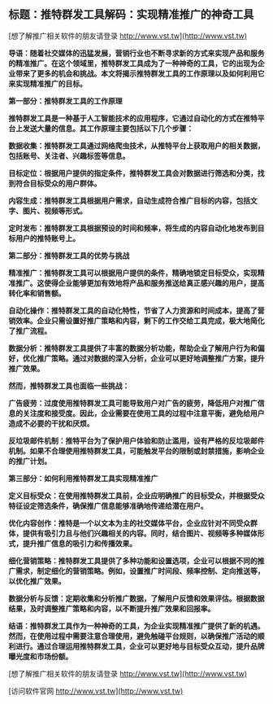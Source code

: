 ## **标题：推特群发工具解码：实现精准推广的神奇工具**

[想了解推广相关软件的朋友请登录 http://www.vst.tw](http://www.vst.tw)

**导语：随着社交媒体的迅猛发展，营销行业也不断寻求新的方式来实现产品和服务的精准推广。在这个领域里，推特群发工具成为了一种神奇的工具，它的出现为企业带来了更多的机会和挑战。本文将揭示推特群发工具的工作原理以及如何利用它来实现精准推广的目标。**

**第一部分：推特群发工具的工作原理**

**推特群发工具是一种基于人工智能技术的应用程序，它通过自动化的方式在推特平台上发送大量的信息。其工作原理主要包括以下几个步骤：**

**数据收集：推特群发工具通过网络爬虫技术，从推特平台上获取用户的相关数据，包括账号、关注者、兴趣标签等信息。**

**目标定位：根据用户提供的指定条件，推特群发工具会对数据进行筛选和分类，找到符合目标受众的用户群体。**

**内容生成：推特群发工具根据用户需求，自动生成符合推广目标的内容，包括文字、图片、视频等形式。**

**定时发布：推特群发工具根据预设的时间和频率，将生成的内容自动化地发布到目标用户的推特账号上。**

**第二部分：推特群发工具的优势与挑战**

**精准推广：推特群发工具可以根据用户提供的条件，精确地锁定目标受众，实现精准推广。这使得企业能够更加有效地将产品和服务推送给真正感兴趣的用户，提高转化率和销售额。**

**自动化操作：推特群发工具的自动化特性，节省了人力资源和时间成本，提高了营销效率。企业只需设置好推广策略和内容，剩下的工作交给工具完成，极大地简化了推广流程。**

**数据分析：推特群发工具提供了丰富的数据分析功能，帮助企业了解用户行为和偏好，优化推广策略。通过对数据的深入分析，企业可以更好地调整推广方案，提升推广效果。**

**然而，推特群发工具也面临一些挑战：**

**广告疲劳：过度使用推特群发工具可能导致用户对广告的疲劳，降低用户对推广信息的关注度和接受度。因此，企业需要在使用工具的过程中注意平衡，避免给用户造成不必要的干扰和厌烦。**

**反垃圾邮件机制：推特平台为了保护用户体验和防止滥用，设有严格的反垃圾邮件机制。如果不合理使用推特群发工具，可能触发平台的限制或封禁措施，影响企业的推广计划。**

**第三部分：如何利用推特群发工具实现精准推广**

**定义目标受众：在使用推特群发工具前，企业应明确推广的目标受众，并根据受众特征设定筛选条件，确保推广信息能够准确地传递给潜在用户。**

**优化内容创作：推特是一个以文本为主的社交媒体平台，企业应针对不同受众群体，提供有吸引力且与他们兴趣相关的内容。同时，结合图片、视频等多种媒体形式，提升推广信息的吸引力和传播效果。**

**细化营销策略：推特群发工具提供了多种功能和设置选项，企业可以根据不同的推广需求，制定细化的营销策略。例如，设置推广时间段、频率控制、定向推送等，以优化推广效果。**

**数据分析与反馈：定期收集和分析推广数据，了解用户反馈和效果评估。根据数据结果，及时调整推广策略和内容，以不断提升推广效果和回报率。**

**结语：推特群发工具作为一种神奇的工具，为企业实现精准推广提供了新的机遇。然而，在使用过程中需要注意合理使用，避免触碰平台规则，以确保推广活动的顺利进行。通过合理运用推特群发工具，企业可以更好地与目标受众互动，提升品牌曝光度和市场份额。**

[想了解推广相关软件的朋友请登录 http://www.vst.tw](http://www.vst.tw)


[访问软件官网 http://www.vst.tw](http://www.vst.tw)
